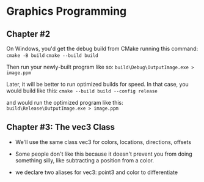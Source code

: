 # Graphics Programming

## Chapter #2
On Windows, you'd get the debug build from CMake running this command:
```cmake -B build```
```cmake --build build```

Then run your newly-built program like so:
`build\Debug\OutputImage.exe > image.ppm`

Later, it will be better to run optimized builds for speed. In that case, you would build like this:
`cmake --build build --config release`

and would run the optimized program like this:
`build\Release\OutputImage.exe > image.ppm`

## Chapter #3: The vec3 Class

- We'll use the same class vec3 for colors, locations, directions, offsets
- Some people don't like this because it doesn't prevent you from doing something silly, like subtracting a position from a color. 

- we declare two aliases for vec3: point3 and color to differentiate

